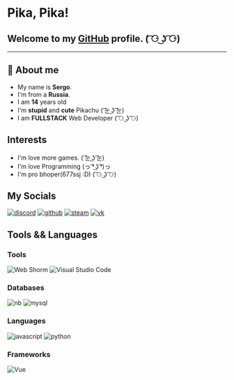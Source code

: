 # Pika, Pika!
## Welcome to my [GitHub](https://github.com/s3rxio) profile. ( ͡⚆ ͜ʖ ͡⚆)
-------
## 💬 About me  
- My name is **Sergo**.
- I'm from a **Russia**.
- I am **14** years old
- I'm **stupid** and **cute** Pikachu ( ͡눈 ͜ʖ ͡눈)
- I am **FULLSTACK** Web Developer ( ͡⚆ ͜ʖ ͡⚆)

## Interests
- I'm love more games. ( ͡눈 ͜ʖ ͡눈)
- I'm love Programming (っ ͡❛ ͜ʖ ͡❛)っ
- I'm pro bhoper(677ssj :D) ( ͡⚆ ͜ʖ ͡⚆)

## My Socials
[![discord](https://img.shields.io/static/v1?label=&message=DISCORD&color=191919&style=for-the-badge&logo=discord)](https://discordapp.com/users/485736695396958209)
[![github](https://img.shields.io/static/v1?label=&message=github&color=191919&style=for-the-badge&logo=github)](https://github.com/KotOdinochka)
[![steam](https://img.shields.io/static/v1?label=&message=steam&color=191919&style=for-the-badge&logo=Steam)](https://steamcommunity.com/id/taiga1love/)
[![vk](https://img.shields.io/static/v1?label=&message=VK&color=191919&style=for-the-badge&logo=vk)](https://vk.com/JustLonelyCat)


## Tools && Languages
### Tools
![Web Shorm](https://img.shields.io/static/v1?label=&message=Web%20Storm&color=191919&style=for-the-badge&logo=WebStorm)
![Visual Studio Code](https://img.shields.io/static/v1?label=&message=VISUAL%20STUDIO%20CODE&color=191919&style=for-the-badge&logo=Visual%20Studio%20Code&logoColor=007ACC)

### Databases
![nb](https://img.shields.io/static/v1?label=&message=MongoDB&color=191919&style=for-the-badge&logo=MongoDB)
![mysql](https://img.shields.io/static/v1?label=&message=MySQL&color=191919&style=for-the-badge&logo=MySQL)

### Languages
![javascript](https://img.shields.io/static/v1?label=&message=JavaScript&color=191919&style=for-the-badge&logo=JavaScript)
![python](https://img.shields.io/static/v1?label=&message=Python&color=191919&style=for-the-badge&logo=Python)

### Frameworks
![Vue](https://img.shields.io/static/v1?label=&message=vue&style=for-the-badge&logo=vue.js&color=191919)

